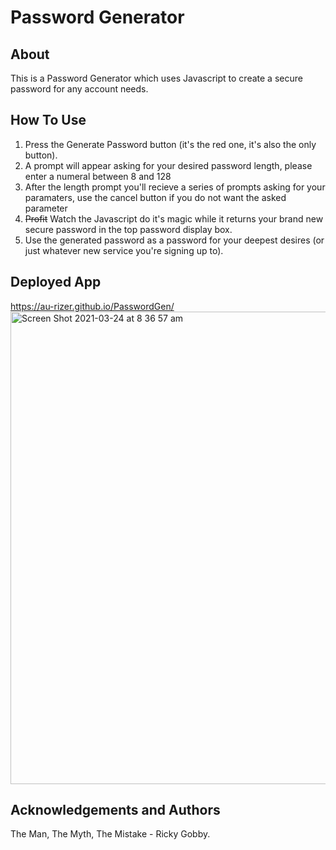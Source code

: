 # Password Generator
## About
This is a Password Generator which uses Javascript to create a secure password for any account needs.
## How To Use
1. Press the Generate Password button (it's the red one, it's also the only button).
2. A prompt will appear asking for your desired password length, please enter a numeral between 8 and 128
3. After the length prompt you'll recieve a series of prompts asking for your paramaters, use the cancel button if you do not want the asked parameter
4. ~~Profit~~ Watch the Javascript do it's magic while it returns your brand new secure password in the top password display box.
5. Use the generated password as a password for your deepest desires (or just whatever new service you're signing up to).
## Deployed App
https://au-rizer.github.io/PasswordGen/
<img width="756" alt="Screen Shot 2021-03-24 at 8 36 57 am" src="https://user-images.githubusercontent.com/32904314/112236769-29cbfd80-8c7c-11eb-9043-5e383c4c3b5b.png">
## Acknowledgements and Authors
The Man, The Myth, The Mistake - Ricky Gobby.

